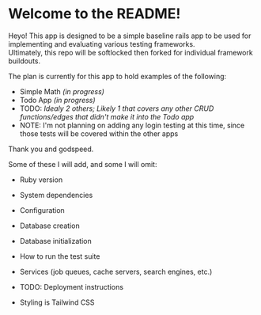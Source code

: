 # Welcome to the README! 

Heyo!  This app is designed to be a simple baseline rails app to be used for implementing and evaluating various testing frameworks.  
Ultimately, this repo will be softlocked then forked for individual framework buildouts.  

The plan is currently for this app to hold examples of the following:
* Simple Math _(in progress)_
* Todo App _(in progress)_
* TODO: _Idealy 2 others; Likely 1 that covers any other CRUD functions/edges that didn't make it into the Todo app_
* NOTE: I'm not planning on adding any login testing at this time, since those tests will be covered within the other apps
  
Thank you and godspeed.

Some of these I will add, and some I will omit:

* Ruby version

* System dependencies

* Configuration

* Database creation

* Database initialization

* How to run the test suite

* Services (job queues, cache servers, search engines, etc.)

* TODO: Deployment instructions

* Styling is Tailwind CSS


